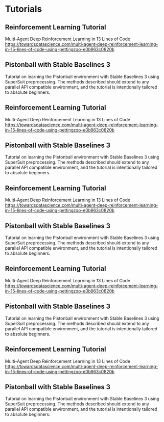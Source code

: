 # Tutorials

## Reinforcement Learning Tutorial

Multi-Agent Deep Reinforcement Learning in 13 Lines of Code https://towardsdatascience.com/multi-agent-deep-reinforcement-learning-in-15-lines-of-code-using-pettingzoo-e0b963c0820b

## Pistonball with Stable Baselines 3

Tutorial on learning the Pistonball environment with Stable Baselines 3 using SuperSuit preprocessing. The methods described should extend to any parallel API compatible environment, and the tutorial is intentionally tailored to absolute beginners.

## Reinforcement Learning Tutorial

Multi-Agent Deep Reinforcement Learning in 13 Lines of Code https://towardsdatascience.com/multi-agent-deep-reinforcement-learning-in-15-lines-of-code-using-pettingzoo-e0b963c0820b

## Pistonball with Stable Baselines 3

Tutorial on learning the Pistonball environment with Stable Baselines 3 using SuperSuit preprocessing. The methods described should extend to any parallel API compatible environment, and the tutorial is intentionally tailored to absolute beginners.

## Reinforcement Learning Tutorial

Multi-Agent Deep Reinforcement Learning in 13 Lines of Code https://towardsdatascience.com/multi-agent-deep-reinforcement-learning-in-15-lines-of-code-using-pettingzoo-e0b963c0820b

## Pistonball with Stable Baselines 3

Tutorial on learning the Pistonball environment with Stable Baselines 3 using SuperSuit preprocessing. The methods described should extend to any parallel API compatible environment, and the tutorial is intentionally tailored to absolute beginners.

## Reinforcement Learning Tutorial

Multi-Agent Deep Reinforcement Learning in 13 Lines of Code https://towardsdatascience.com/multi-agent-deep-reinforcement-learning-in-15-lines-of-code-using-pettingzoo-e0b963c0820b

## Pistonball with Stable Baselines 3

Tutorial on learning the Pistonball environment with Stable Baselines 3 using SuperSuit preprocessing. The methods described should extend to any parallel API compatible environment, and the tutorial is intentionally tailored to absolute beginners.

## Reinforcement Learning Tutorial

Multi-Agent Deep Reinforcement Learning in 13 Lines of Code https://towardsdatascience.com/multi-agent-deep-reinforcement-learning-in-15-lines-of-code-using-pettingzoo-e0b963c0820b

## Pistonball with Stable Baselines 3

Tutorial on learning the Pistonball environment with Stable Baselines 3 using SuperSuit preprocessing. The methods described should extend to any parallel API compatible environment, and the tutorial is intentionally tailored to absolute beginners.